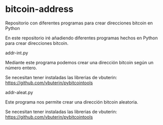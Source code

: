 # bitcoin-address
Repositorio con diferentes programas para crear direcciones bitcoin en Python

En este repositorio iré añadiendo diferentes programas hechos en Python para crear direcciones bitcoin.

addr-int.py 

Mediante este programa podemos crear una dirección bitcoin según un número entero.

Se necesitan tener instaladas las librerias de vbuterin: https://github.com/vbuterin/pybitcointools

addr-aleat.py 

Este programa nos permite crear una dirección bitcoin aleatoria.

Se necesitan tener instaladas las librerias de vbuterin: https://github.com/vbuterin/pybitcointools

